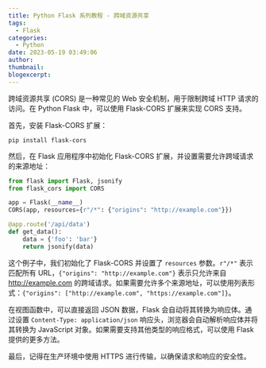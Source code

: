 ```yaml
---
title: Python Flask 系列教程 - 跨域资源共享
tags:
  - Flask
categories:
  - Python
date: 2023-05-19 03:49:06
author:
thumbnail:
blogexcerpt:
---
```

跨域资源共享 (CORS) 是一种常见的 Web 安全机制，用于限制跨域 HTTP 请求的访问。在 Python Flask 中，可以使用 Flask-CORS 扩展来实现 CORS 支持。

首先，安装 Flask-CORS 扩展：

```
pip install flask-cors
```

然后，在 Flask 应用程序中初始化 Flask-CORS 扩展，并设置需要允许跨域请求的来源地址：

```python
from flask import Flask, jsonify
from flask_cors import CORS

app = Flask(__name__)
CORS(app, resources={r"/*": {"origins": "http://example.com"}})

@app.route('/api/data')
def get_data():
    data = {'foo': 'bar'}
    return jsonify(data)
```

这个例子中，我们初始化了 Flask-CORS 并设置了 `resources` 参数。`r"/*"` 表示匹配所有 URL，`{"origins": "http://example.com"}` 表示只允许来自 http://example.com 的跨域请求。如果需要允许多个来源地址，可以使用列表形式：`{"origins": ["http://example.com", "https://example.com"]}`。

在视图函数中，可以直接返回 JSON 数据，Flask 会自动将其转换为响应体。通过设置 `Content-Type: application/json` 响应头，浏览器会自动解析响应体并将其转换为 JavaScript 对象。如果需要支持其他类型的响应格式，可以使用 Flask 提供的更多方法。

最后，记得在生产环境中使用 HTTPS 进行传输，以确保请求和响应的安全性。
